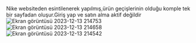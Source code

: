 Nike websiteden esintilenerek yapılmış,ürün geçişlerinin olduğu komple tek bir sayfadan oluşur.Giriş yap ve satın alma aktif değildir
![Ekran görüntüsü 2023-12-13 214753](https://github.com/serpikoz/Nike-Websitesi/assets/116947551/f578611e-fce8-4f91-b8b1-b8f2f43fb77a)
![Ekran görüntüsü 2023-12-13 214658](https://github.com/serpikoz/Nike-Websitesi/assets/116947551/acc73e9c-a9da-4274-978c-de34dd49299c)
![Ekran görüntüsü 2023-12-13 214542](https://github.com/serpikoz/Nike-Websitesi/assets/116947551/ef1a53a8-c860-4ef0-aaa9-a18798ef1721)
